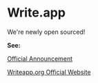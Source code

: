 # Write.app

We're newly open sourced!

__See:__

[Official Announcement](https://writeapp.me/writeapp/note/open-sourcing-writeapp)

[Writeapp.org Official Website](http://writeapp.org)